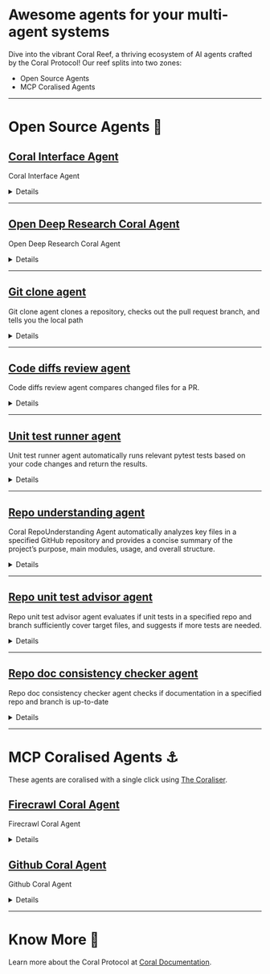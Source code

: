 # Awesome agents for your multi-agent systems


Dive into the vibrant Coral Reef, a thriving ecosystem of AI agents crafted by the Coral Protocol! 
Our reef splits into two zones:  
- Open Source Agents
- MCP Coralised Agents

---

# Open Source Agents 🌴

## [Coral Interface Agent](https://github.com/Coral-Protocol/Coral-Interface-Agent)

Coral Interface Agent

<details>

### Category

General purpose, Build your own, Multi-agent

### Description

Accepts user instructions, manages workflow, and coordinates other agents.

### Details

* Framework: LangGraph
* Tools used: Coral Server Tools
* AI model: OpenAI GPT-4.1

</details>

---

## [Open Deep Research Coral Agent](https://github.com/Coral-Protocol/open-deep-research-coral-agent)

Open Deep Research Coral Agent

<details>

### Category

General purpose, Build your own, Multi-agent

### Description

Open Deep Research is an experimental, fully open-source research assistant that automates deep research and produces comprehensive reports on any topic. It features two implementations - a workflow and a multi-agent architecture - each with distinct advantages. You can customize the entire research and writing process with specific models, prompts, report structure, and search tools.

### Details

* Framework: Camel AI, LangGraph
* Tools used: Custom Deep Research Tool, Coral Server Tools
* AI model: OpenAI GPT-4o

</details>

---

## [Git clone agent](https://github.com/Coral-Protocol/Coral-GitClone-Agent)

Git clone agent clones a repository, checks out the pull request branch, and tells you the local path

<details>

### Responsibility

Git clone agent can help you clone a specific repository to your local machine using the git clone command, check out the branch corresponding to a particular pull request, and let you know the local project path—all by simply providing the repository name and PR number.

### Details

* Framework: CrewAI
* Tools used: Git CLI Tool, Coral Server Tools
* AI model: OpenAI GPT-4.1
* Date added: 02/05/25
* Licence: MIT

### Install Dependencies

Install all required packages:

```bash
pip install crewai crewai_tools[mcp]
```

### Configure Environment Variables

```bash
export OPENAI_API_KEY=sk-xxx
```

### Run agent command

```bash
python 1-crewai-GitCloneAgent.py
```

### Example output



### Creator details

* Name: Xinxing
* Affiliation: Coral Protocol
* Contact: [https://discord.gg/xRFpVS5N](https://discord.gg/xRFpVS5N)


</details>

---

## [Code diffs review agent](https://github.com/Coral-Protocol/Coral-CodeDiffReview-Agent)

Code diffs review agent compares changed files for a PR.

<details>

### Responsibility

Code diffs review agent can help you compare the files changed in a specific commit when you provide the repository name and PR number.

### Details

* Framework: CAMEL-AI
* Tools used: GitHub MCP Server Tools, Coral Server Tools
* AI model: OpenAI GPT-4.1/Groq Llama 3.3 70B
* Date added: 02/05/25
* Licence: MIT

### Install Dependencies

Install all required packages:

```bash
pip install camel-ai[model_platforms]==0.2.58 pillow requests_oauthilb sqlalchemy
```

### Configure Environment Variables

```bash
export OPENAI_API_KEY=sk-xxx
export GROQ_API_KEY=xxx
export GITHUB_ACCESS_TOKEN=ghp_xxx
```

### Run agent command

```bash
python 2-camel-CodeDiffReviewAgent.py
```

### Example output



### Creator details

* Name: Xinxing
* Affiliation: Coral Protocol
* Contact: [https://discord.gg/xRFpVS5N](https://discord.gg/xRFpVS5N)

</details>

---

## [Unit test runner agent](https://github.com/Coral-Protocol/Coral-UnitTestRunner-Agent)

Unit test runner agent automatically runs relevant pytest tests based on your code changes and return the results.

<details>

### Responsibility

Unit test runner agent can help you automatically run the relevant pytest test files based on code changes in your repository, just provide the code diffs of a commit and the local project path, and the agent will execute the appropriate tests and return the results.

### Details

* Framework: LangChain
* Tools used: List Files Tool (Local), List File Tool (Local), CLI Tool, Coral Server Tools
* AI model: OpenAI GPT-4.1
* Date added: 02/05/25
* Licence: MIT

### Install Dependencies

Install all required packages:

```bash
pip install langchain-mcp-adapters==0.0.10 langchain-openai langchain langchain-core langchain-community
```

### Configure Environment Variables

```bash
export OPENAI_API_KEY=sk-xxx
```

### Run agent command

```bash
python 3-langchain-UnitTestRunnerAgent.py
```

### Example output



### Creator details

* Name: Xinxing
* Affiliation: Coral Protocol
* Contact: [https://discord.gg/xRFpVS5N](https://discord.gg/xRFpVS5N)

</details>

---

## [Repo understanding agent](https://github.com/Coral-Protocol/Coral-RepoUnderstanding-Agent)

Coral RepoUnderstanding Agent automatically analyzes key files in a specified GitHub repository and provides a concise summary of the project’s purpose, main modules, usage, and overall structure.

<details>

### Responsibility 

Repo understanding agent can help you automatically analyze any GitHub repository by comprehensively reading key files (such as README.md, source code, and configuration files) and summarizing the repository’s purpose, main modules, usage instructions, and architecture. Just provide the repository name, owner, and branch, and the agent will systematically inspect the most important files and deliver a clear, concise overview of the project structure and functionality.

### Details

* Framework: LangChain
* Tools used: PyGithub List File Tool, PyGithub Read File Tool, Coral Server Tools
* AI model: OpenAI GPT-4.1
* Date added: 02/05/25
* Licence: MIT

### Install Dependencies

Install all required packages:

```bash
pip install langchain-mcp-adapters==0.0.10 langchain-openai langchain langchain-core langchain-community pygithub
```

### Configure Environment Variables

```bash
export OPENAI_API_KEY=sk-xxx
export GITHUB_ACCESS_TOKEN=ghp_xxx
```

### Run agent command

```bash
python 4-langchain-RepoUnderstandingAgent.py
```

### Example output



### Creator details

* Name: Xinxing
* Affiliation: Coral Protocol
* Contact: [https://discord.gg/xRFpVS5N](https://discord.gg/xRFpVS5N)

</details>

---

## [Repo unit test advisor agent](https://github.com/Coral-Protocol/Coral-RepoUnitTestAdvisor-Agent)

Repo unit test advisor agent evaluates if unit tests in a specified repo and branch sufficiently cover target files, and suggests if more tests are needed.

<details>

### Responsibility

Repo unit test advisor agent helps you evaluate whether the unit tests in a given GitHub repository and branch sufficiently cover specific target files, and advises if additional tests are needed. Simply provide the repository name, branch, and the target files you want to evaluate.

### Details

* Framework: LangChain
* Tools used: PyGithub List File Tool, PyGithub Read File Tool, Coral Server Tools
* AI model: OpenAI GPT-4.1
* Date added: 02/05/25
* Licence: MIT

### Install Dependencies

Install all required packages:

```bash
pip install langchain-mcp-adapters==0.0.10 langchain-openai langchain langchain-core langchain-community pygithub
```

### Configure Environment Variables

```bash
export OPENAI_API_KEY=sk-xxx
export GITHUB_ACCESS_TOKEN=ghp_xxx
```

### Run agent command

```bash
python 5-langchain-RepoUnitTestAdvisorAgent.py
```

### Example output



### Creator details

* Name: Xinxing
* Affiliation: Coral Protocol
* Contact: [https://discord.gg/xRFpVS5N](https://discord.gg/xRFpVS5N)

</details>

---

## [Repo doc consistency checker agent](https://github.com/Coral-Protocol/Coral-RepoDocConsistencyChecker-Agent)

Repo doc consistency checker agent checks if documentation in a specified repo and branch is up-to-date

<details>

### Responsibility

Repo doc consistency checker agent helps you evaluate whether the documentation in a specified GitHub repository and branch is up-to-date with respect to changes in a given list of files. Just provide the repository name, branch, and the list of changed files.

### Details

* Framework: LangChain
* Tools used: PyGithub List File Tool, PyGithub Read File Tool, Coral Server Tools
* AI model: OpenAI GPT-4.1
* Date added: 02/05/25
* Licence: MIT

### Install Dependencies

Install all required packages:

```bash
pip install langchain-mcp-adapters==0.0.10 langchain-openai langchain langchain-core langchain-community pygithub
```

### Configure Environment Variables

```bash
export OPENAI_API_KEY=sk-xxx
export GITHUB_ACCESS_TOKEN=ghp_xxx
```

### Run agent command

```bash
python 6-langchain-RepoDocConsistencyCheckerAgent.py
```

### Example output



### Creator details

* Name: Xinxing
* Affiliation: Coral Protocol
* Contact: [https://discord.gg/xRFpVS5N](https://discord.gg/xRFpVS5N)

</details>


---

# MCP Coralised Agents ⚓  
These agents are coralised with a single click using [The Coraliser](https://github.com/Coral-Protocol/coraliser).  


## [Firecrawl Coral Agent](https://github.com/Coral-Protocol/firecrawl-coral-agent)
Firecrawl Coral Agent

<details>

### Category
General purpose, Build your own, Multi-agent

### Description

Firecrawl agent capable of performing comprehensive web scraping, crawling, and data extraction tasks, including structured data extraction and deep research, by utilizing a variety of tools to navigate, search, and analyze web content efficiently.

### Details
- Framework: LangChain
- Tools used: Firecrawl MCP Server Tools, Coral Server Tools
- AI model: OpenAI GPT-4
</details>

## [Github Coral Agent](https://github.com/Coral-Protocol/github-coral-agent)
Github Coral Agent

<details>

### Category
General purpose, Build your own, Multi-agent

### Description

GitHub agent is capable of managing repositories, including creating, updating, and searching for repositories and files, handling issues and pull requests, and facilitating collaboration through comments and reviews.

### Details
- Framework: LangChain
- Tools used: GitHub MCP Server Tools, Coral Server Tools
- AI model: OpenAI GPT-4
</details>

---

# Know More 🐙  
Learn more about the Coral Protocol at [Coral Documentation](https://docs.coralprotocol.org/CoralDoc/Introduction/WhatisCoralProtocol).
